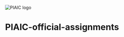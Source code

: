 ![PIAIC logo](https://www.facebook.com/piaic/photos/a.2197105190551487/2211682835760389/?type=1&theater)
# PIAIC-official-assignments

